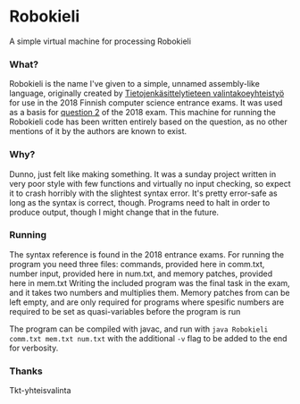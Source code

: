 # Robokieli
A simple virtual machine for processing Robokieli

### What?
Robokieli is the name I've given to a simple, unnamed assembly-like language, originally created by [Tietojenkäsittelytieteen valintakoeyhteistyö](https://tkt-yhteisvalinta.fi/)
for use in the 2018 Finnish computer science entrance exams. It was used as a basis for [question 2](https://tkt-yhteisvalinta.fi/wp-content/uploads/2018/05/Tehtava_2_korjattu_2018.pdf)
of the 2018 exam. This machine for running the Robokieli code has been written entirely based on the question, as no other mentions of it by the authors are known to exist.

### Why?
Dunno, just felt like making something. It was a sunday project written in very poor style with few functions and virtually no input checking, so expect it to crash horribly with the slightest syntax error.
It's pretty error-safe as long as the syntax is correct, though. Programs need to halt in order to produce output, though I might change that in the future.

### Running
The syntax reference is found in the 2018 entrance exams. For running the program you need three files: commands, provided here in comm.txt, number input, provided here in num.txt, and memory patches, provided here in mem.txt
Writing the included program was the final task in the exam, and it takes two numbers and multiplies them. Memory patches from can be left empty, and are only required for programs where spesific numbers are required to be set as quasi-variables before the program is run

The program can be compiled with javac, and run with 
```java Robokieli comm.txt mem.txt num.txt``` with the additional ```-v``` flag to be added to the end for verbosity.

### Thanks
Tkt-yhteisvalinta
